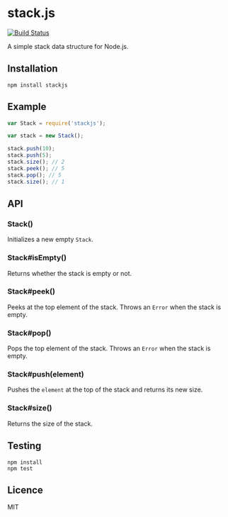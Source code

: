 # stack.js

[![Build Status](https://travis-ci.com/janogonzalez/stackjs.svg?branch=master)](
  https://travis-ci.com/janogonzalez/stackjs)

A simple stack data structure for Node.js.

## Installation

```
npm install stackjs
```

## Example

```js
var Stack = require('stackjs');

var stack = new Stack();

stack.push(10);
stack.push(5);
stack.size(); // 2
stack.peek(); // 5
stack.pop(); // 5
stack.size(); // 1
```

## API

### Stack()

Initializes a new empty `Stack`.

### Stack#isEmpty()

Returns whether the stack is empty or not.

### Stack#peek()

Peeks at the top element of the stack.
Throws an `Error` when the stack is empty.

### Stack#pop()

Pops the top element of the stack.
Throws an `Error` when the stack is empty.

### Stack#push(element)

Pushes the `element` at the top of the stack and returns its new size.

### Stack#size()

Returns the size of the stack.

## Testing

```
npm install
npm test
```

## Licence

MIT
